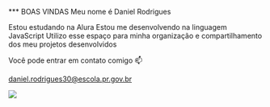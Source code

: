 *** BOAS VINDAS
Meu nome é Daniel Rodrigues

Estou estudando na Alura
Estou me desenvolvendo na linguagem JavaScript
Utilizo esse espaço para minha organização e compartilhamento dos meu projetos desenvolvidos

Você pode entrar em contato comigo 📫

daniel.rodrigues30@escola.pr.gov.br


![](https://media1.tenor.com/m/7q7FB3tN2WUAAAAd/motorcycle-amateur.gif)
